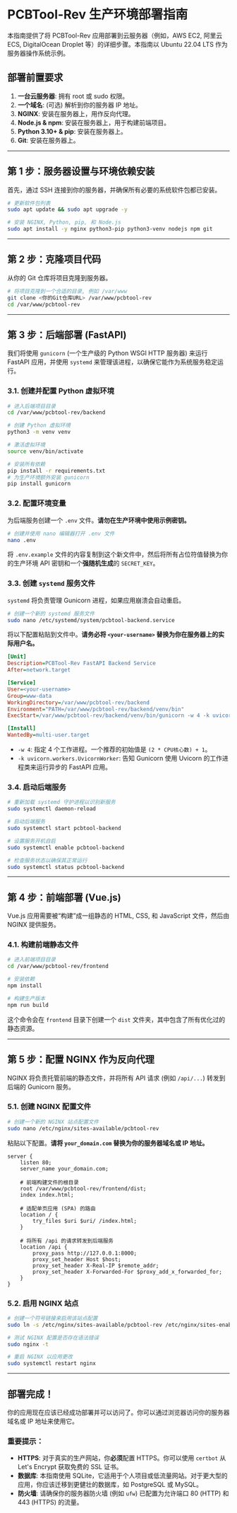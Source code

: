 # PCBTool-Rev 生产环境部署指南

本指南提供了将 PCBTool-Rev 应用部署到云服务器（例如，AWS EC2, 阿里云 ECS, DigitalOcean Droplet 等）的详细步骤。本指南以 Ubuntu 22.04 LTS 作为服务器操作系统示例。

## 部署前置要求

1.  **一台云服务器**: 拥有 root 或 sudo 权限。
2.  **一个域名**: (可选) 解析到你的服务器 IP 地址。
3.  **NGINX**: 安装在服务器上，用作反向代理。
4.  **Node.js & npm**: 安装在服务器上，用于构建前端项目。
5.  **Python 3.10+ & pip**: 安装在服务器上。
6.  **Git**: 安装在服务器上。

---

## 第 1 步：服务器设置与环境依赖安装

首先，通过 SSH 连接到你的服务器，并确保所有必要的系统软件包都已安装。

```bash
# 更新软件包列表
sudo apt update && sudo apt upgrade -y

# 安装 NGINX, Python, pip, 和 Node.js
sudo apt install -y nginx python3-pip python3-venv nodejs npm git
```

---

## 第 2 步：克隆项目代码

从你的 Git 仓库将项目克隆到服务器。

```bash
# 将项目克隆到一个合适的目录, 例如 /var/www
git clone <你的Git仓库URL> /var/www/pcbtool-rev
cd /var/www/pcbtool-rev
```

---

## 第 3 步：后端部署 (FastAPI)

我们将使用 `gunicorn` (一个生产级的 Python WSGI HTTP 服务器) 来运行 FastAPI 应用，并使用 `systemd` 来管理该进程，以确保它能作为系统服务稳定运行。

### 3.1. 创建并配置 Python 虚拟环境

```bash
# 进入后端项目目录
cd /var/www/pcbtool-rev/backend

# 创建 Python 虚拟环境
python3 -m venv venv

# 激活虚拟环境
source venv/bin/activate

# 安装所有依赖
pip install -r requirements.txt
# 为生产环境额外安装 gunicorn
pip install gunicorn
```

### 3.2. 配置环境变量

为后端服务创建一个 `.env` 文件。**请勿在生产环境中使用示例密钥。**

```bash
# 创建并使用 nano 编辑器打开 .env 文件
nano .env
```

将 `.env.example` 文件的内容复制到这个新文件中，然后将所有占位符值替换为你的生产环境 API 密钥和一个**强随机生成**的 `SECRET_KEY`。

### 3.3. 创建 `systemd` 服务文件

`systemd` 将负责管理 Gunicorn 进程，如果应用崩溃会自动重启。

```bash
# 创建一个新的 systemd 服务文件
sudo nano /etc/systemd/system/pcbtool-backend.service
```

将以下配置粘贴到文件中。**请务必将 `<your-username>` 替换为你在服务器上的实际用户名。**

```ini
[Unit]
Description=PCBTool-Rev FastAPI Backend Service
After=network.target

[Service]
User=<your-username>
Group=www-data
WorkingDirectory=/var/www/pcbtool-rev/backend
Environment="PATH=/var/www/pcbtool-rev/backend/venv/bin"
ExecStart=/var/www/pcbtool-rev/backend/venv/bin/gunicorn -w 4 -k uvicorn.workers.UvicornWorker app.main:app

[Install]
WantedBy=multi-user.target
```
*   `-w 4`: 指定 4 个工作进程。一个推荐的初始值是 `(2 * CPU核心数) + 1`。
*   `-k uvicorn.workers.UvicornWorker`: 告知 Gunicorn 使用 Uvicorn 的工作进程类来运行异步的 FastAPI 应用。

### 3.4. 启动后端服务

```bash
# 重新加载 systemd 守护进程以识别新服务
sudo systemctl daemon-reload

# 启动后端服务
sudo systemctl start pcbtool-backend

# 设置服务开机自启
sudo systemctl enable pcbtool-backend

# 检查服务状态以确保其正常运行
sudo systemctl status pcbtool-backend
```

---

## 第 4 步：前端部署 (Vue.js)

Vue.js 应用需要被“构建”成一组静态的 HTML, CSS, 和 JavaScript 文件，然后由 NGINX 提供服务。

### 4.1. 构建前端静态文件

```bash
# 进入前端项目目录
cd /var/www/pcbtool-rev/frontend

# 安装依赖
npm install

# 构建生产版本
npm run build
```
这个命令会在 `frontend` 目录下创建一个 `dist` 文件夹，其中包含了所有优化过的静态资源。

---

## 第 5 步：配置 NGINX 作为反向代理

NGINX 将负责托管前端的静态文件，并将所有 API 请求 (例如 `/api/...`) 转发到后端的 Gunicorn 服务。

### 5.1. 创建 NGINX 配置文件

```bash
# 创建一个新的 NGINX 站点配置文件
sudo nano /etc/nginx/sites-available/pcbtool-rev
```

粘贴以下配置。**请将 `your_domain.com` 替换为你的服务器域名或 IP 地址。**

```nginx
server {
    listen 80;
    server_name your_domain.com;

    # 前端构建文件的根目录
    root /var/www/pcbtool-rev/frontend/dist;
    index index.html;

    # 适配单页应用 (SPA) 的路由
    location / {
        try_files $uri $uri/ /index.html;
    }

    # 将所有 /api 的请求转发到后端服务
    location /api {
        proxy_pass http://127.0.0.1:8000;
        proxy_set_header Host $host;
        proxy_set_header X-Real-IP $remote_addr;
        proxy_set_header X-Forwarded-For $proxy_add_x_forwarded_for;
    }
}
```

### 5.2. 启用 NGINX 站点

```bash
# 创建一个符号链接来启用该站点配置
sudo ln -s /etc/nginx/sites-available/pcbtool-rev /etc/nginx/sites-enabled/

# 测试 NGINX 配置是否存在语法错误
sudo nginx -t

# 重启 NGINX 以应用更改
sudo systemctl restart nginx
```

---

## 部署完成！

你的应用现在应该已经成功部署并可以访问了。你可以通过浏览器访问你的服务器域名或 IP 地址来使用它。

### 重要提示：
-   **HTTPS**: 对于真实的生产网站，你**必须**配置 HTTPS。你可以使用 `certbot` 从 Let's Encrypt 获取免费的 SSL 证书。
-   **数据库**: 本指南使用 SQLite，它适用于个人项目或低流量网站。对于更大型的应用，你应该迁移到更健壮的数据库，如 PostgreSQL 或 MySQL。
-   **防火墙**: 请确保你的服务器防火墙 (例如 `ufw`) 已配置为允许端口 80 (HTTP) 和 443 (HTTPS) 的流量。
